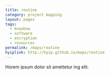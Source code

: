 ```yaml
---
title: routine
category: project mapping
layout: pages
tags:
  - knowhow
  - software
  - encryption
  - resources
permalink: /maps/routine
hyiplink: http://hyip.github.io/maps/routine
---
```

Horem ipsum dolor sit amettetur ing elit. 
